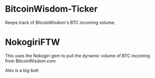 BitcoinWisdom-Ticker
======================
Keeps track of BitcoinWisdom's BTC incoming volume. 

NokogiriFTW
===========
This uses the Nokogiri gem to pull the dynamic volume of BTC incoming from BitcoinWisdom.com

Alex is a big butt
